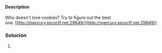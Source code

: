 #### Description

Who doesn't love cookies? Try to figure out the best one. [http://mercury.picoctf.net:29649/](http://mercury.picoctf.net:29649/)


### Solucion
1. 
